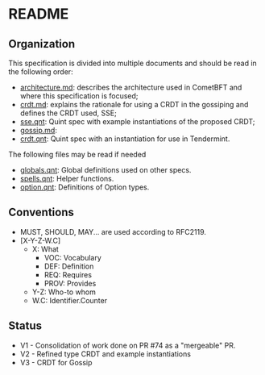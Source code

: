 # README

## Organization

This specification is divided into multiple documents and should be read in the following order:

- [architecture.md](architecture.md): describes the architecture used in CometBFT and where this specification is focused;
- [crdt.md](crdt.md): explains the rationale for using a CRDT in the gossiping and defines the CRDT used, SSE;
- [sse.qnt](sse.qnt): Quint spec with example instantiations of the proposed CRDT;
- [gossip.md](gossip.md):
- [crdt.qnt](crdt.qnt): Quint spec with an instantiation for use in Tendermint.


The following files may be read if needed

- [globals.qnt](globals.qnt): Global definitions used on other specs.
- [spells.qnt](spells.qnt): Helper functions.
- [option.qnt](option.qnt): Definitions of Option types.

## Conventions

- MUST, SHOULD, MAY... are used according to RFC2119.
- [X-Y-Z-W.C]
    - X: What
        - VOC: Vocabulary
        - DEF: Definition
        - REQ: Requires
        - PROV: Provides
    - Y-Z: Who-to whom
    - W.C: Identifier.Counter

## Status

- V1 - Consolidation of work done on PR #74 as a "mergeable" PR.
- V2 - Refined type CRDT and example instantiations
- V3 - CRDT for Gossip
